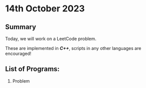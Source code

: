 # 14th October 2023

## Summary

Today, we will work on a LeetCode problem.

These are implemented in __*C++*__, scripts in any other languages are encouraged!

## List of Programs:

1. Problem